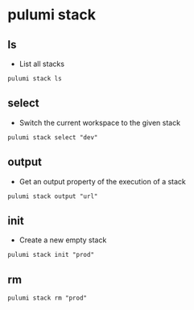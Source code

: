 # pulumi stack

## ls

- List all stacks

```shell
pulumi stack ls
```

## select

- Switch the current workspace to the given stack

```shell
pulumi stack select "dev"
```

## output

- Get an output property of the execution of a stack

```shell
pulumi stack output "url"
```

## init

- Create a new empty stack

```shell
pulumi stack init "prod"
```

## rm

```shell
pulumi stack rm "prod"
```
